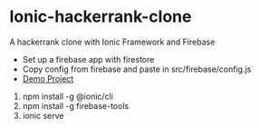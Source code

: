 # Ionic-hackerrank-clone
A hackerrank clone with Ionic Framework and Firebase

- Set up a firebase app with firestore
- Copy config from firebase and paste in src/firebase/config.js
- [Demo Project](https://newsy-7a691.web.app/news)


1. npm install -g @ionic/cli
2. npm install -g firebase-tools
3. ionic serve
